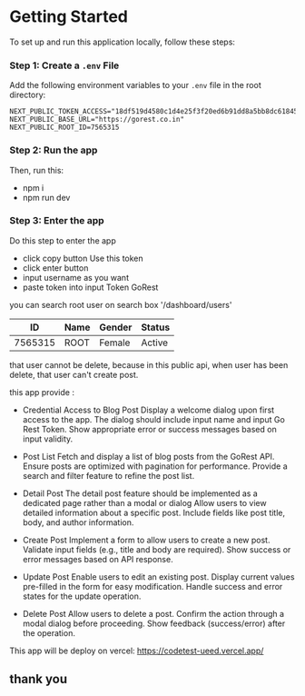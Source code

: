 # Getting Started

To set up and run this application locally, follow these steps:

### Step 1: Create a `.env` File
Add the following environment variables to your `.env` file in the root directory:

```env
NEXT_PUBLIC_TOKEN_ACCESS="18df519d4580c1d4e25f3f20ed6b91dd8a5bb8dc61845950ad56748782930d69"
NEXT_PUBLIC_BASE_URL="https://gorest.co.in"
NEXT_PUBLIC_ROOT_ID=7565315
```

### Step 2: Run the app
Then, run this:

- npm i
- npm run dev

### Step 3: Enter the app
Do this step to enter the app

- click copy button Use this token
- click enter button
- input username as you want
- paste token into input Token GoRest

you can search root user on search box '/dashboard/users'

| ID       | Name | Gender | Status |
|----------|------|--------|--------|
| 7565315  | ROOT | Female | Active |


that user cannot be delete, because in this public api, when user has been delete, that user can't create post.

this app provide :

- Credential Access to Blog Post
Display a welcome dialog upon first access to the app.
The dialog should include input name and input Go Rest Token.
Show appropriate error or success messages based on input validity.

- Post List
Fetch and display a list of blog posts from the GoRest API.
Ensure posts are optimized with pagination for performance.
Provide a search and filter feature to refine the post list.

- Detail Post
The detail post feature should be implemented as a dedicated page rather than a modal or dialog
Allow users to view detailed information about a specific post.
Include fields like post title, body, and author information.

- Create Post
Implement a form to allow users to create a new post.
Validate input fields (e.g., title and body are required).
Show success or error messages based on API response.

- Update Post
Enable users to edit an existing post.
Display current values pre-filled in the form for easy modification.
Handle success and error states for the update operation.


- Delete Post
Allow users to delete a post.
Confirm the action through a modal dialog before proceeding.
Show feedback (success/error) after the operation.

This app will be deploy on vercel:
https://codetest-ueed.vercel.app/

## thank you